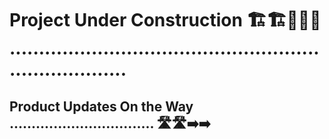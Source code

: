 # Project Under Construction 🏗️🏗️🚧🚧🚧 .........................................................................

## Product Updates On the Way ................................. 🛣️🛣️➡️➡️







